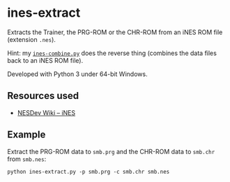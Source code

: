 # ines-extract
Extracts the Trainer, the PRG-ROM or the CHR-ROM from an iNES ROM file (extension `.nes`).

Hint: my [`ines-combine.py`](http://github.com/qalle2/ines-combine/) does the reverse thing (combines the data files back to an iNES ROM file).

Developed with Python 3 under 64-bit Windows.

## Resources used
* [NESDev Wiki – iNES](http://wiki.nesdev.com/w/index.php/INES)

## Example

Extract the PRG-ROM data to `smb.prg` and the CHR-ROM data to `smb.chr` from `smb.nes`:
```
python ines-extract.py -p smb.prg -c smb.chr smb.nes
```
